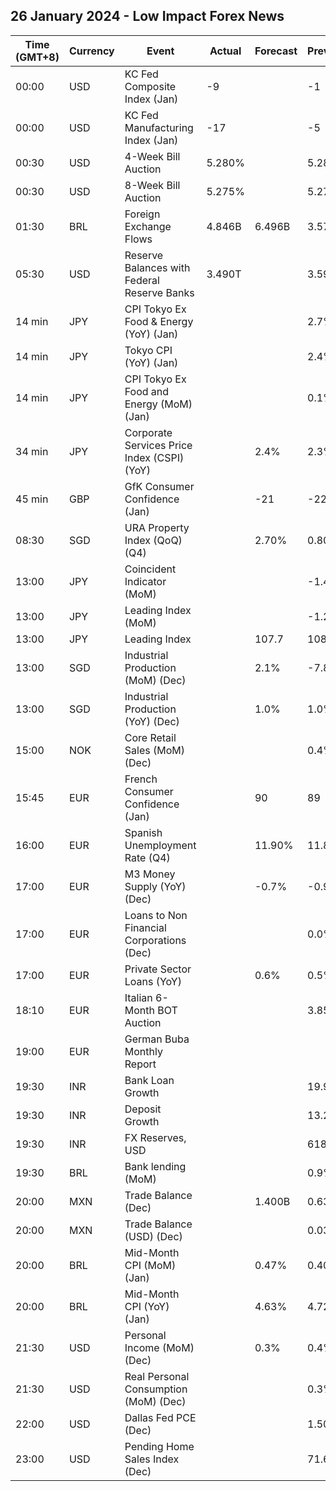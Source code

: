 ## 26 January 2024 - Low Impact Forex News

| Time (GMT+8) | Currency | Event | Actual | Forecast | Previous |
|------|----------|-------|--------|----------|----------|
| 00:00 | USD | KC Fed Composite Index (Jan) | -9 |  | -1 |
| 00:00 | USD | KC Fed Manufacturing Index (Jan) | -17 |  | -5 |
| 00:30 | USD | 4-Week Bill Auction | 5.280% |  | 5.285% |
| 00:30 | USD | 8-Week Bill Auction | 5.275% |  | 5.275% |
| 01:30 | BRL | Foreign Exchange Flows | 4.846B | 6.496B | 3.575B |
| 05:30 | USD | Reserve Balances with Federal Reserve Banks | 3.490T |  | 3.592T |
| 14 min | JPY | CPI Tokyo Ex Food & Energy (YoY) (Jan) |  |  | 2.7% |
| 14 min | JPY | Tokyo CPI (YoY) (Jan) |  |  | 2.4% |
| 14 min | JPY | CPI Tokyo Ex Food and Energy (MoM) (Jan) |  |  | 0.1% |
| 34 min | JPY | Corporate Services Price Index (CSPI) (YoY) |  | 2.4% | 2.3% |
| 45 min | GBP | GfK Consumer Confidence (Jan) |  | -21 | -22 |
| 08:30 | SGD | URA Property Index (QoQ) (Q4) |  | 2.70% | 0.80% |
| 13:00 | JPY | Coincident Indicator (MoM) |  |  | -1.4% |
| 13:00 | JPY | Leading Index (MoM) |  |  | -1.2% |
| 13:00 | JPY | Leading Index |  | 107.7 | 108.9 |
| 13:00 | SGD | Industrial Production (MoM) (Dec) |  | 2.1% | -7.8% |
| 13:00 | SGD | Industrial Production (YoY) (Dec) |  | 1.0% | 1.0% |
| 15:00 | NOK | Core Retail Sales (MoM) (Dec) |  |  | 0.4% |
| 15:45 | EUR | French Consumer Confidence (Jan) |  | 90 | 89 |
| 16:00 | EUR | Spanish Unemployment Rate (Q4) |  | 11.90% | 11.84% |
| 17:00 | EUR | M3 Money Supply (YoY) (Dec) |  | -0.7% | -0.9% |
| 17:00 | EUR | Loans to Non Financial Corporations (Dec) |  |  | 0.0% |
| 17:00 | EUR | Private Sector Loans (YoY) |  | 0.6% | 0.5% |
| 18:10 | EUR | Italian 6-Month BOT Auction |  |  | 3.859% |
| 19:00 | EUR | German Buba Monthly Report |  |  |  |
| 19:30 | INR | Bank Loan Growth |  |  | 19.9% |
| 19:30 | INR | Deposit Growth |  |  | 13.2% |
| 19:30 | INR | FX Reserves, USD |  |  | 618.94B |
| 19:30 | BRL | Bank lending (MoM) |  |  | 0.9% |
| 20:00 | MXN | Trade Balance (Dec) |  | 1.400B | 0.630B |
| 20:00 | MXN | Trade Balance (USD) (Dec) |  |  | 0.030B |
| 20:00 | BRL | Mid-Month CPI (MoM) (Jan) |  | 0.47% | 0.40% |
| 20:00 | BRL | Mid-Month CPI (YoY) (Jan) |  | 4.63% | 4.72% |
| 21:30 | USD | Personal Income (MoM) (Dec) |  | 0.3% | 0.4% |
| 21:30 | USD | Real Personal Consumption (MoM) (Dec) |  |  | 0.3% |
| 22:00 | USD | Dallas Fed PCE (Dec) |  |  | 1.50% |
| 23:00 | USD | Pending Home Sales Index (Dec) |  |  | 71.6 |
